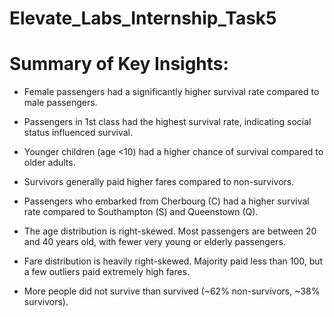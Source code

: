 # Elevate_Labs_Internship_Task5

# Summary of Key Insights:

- Female passengers had a significantly higher survival rate compared to male passengers.

- Passengers in 1st class had the highest survival rate, indicating social status influenced survival.

- Younger children (age <10) had a higher chance of survival compared to older adults.

- Survivors generally paid higher fares compared to non-survivors.

- Passengers who embarked from Cherbourg (C) had a higher survival rate compared to Southampton (S) and Queenstown (Q).

- The age distribution is right-skewed. Most passengers are between 20 and 40 years old, with fewer very young or elderly passengers.

- Fare distribution is heavily right-skewed. Majority paid less than 100, but a few outliers paid extremely high fares.

- More people did not survive than survived (~62% non-survivors, ~38% survivors).
